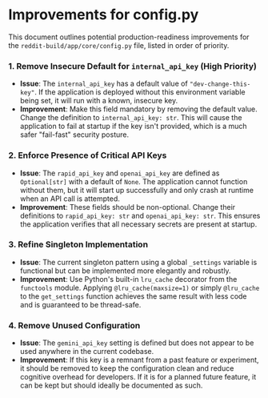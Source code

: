 # Improvements for config.py

This document outlines potential production-readiness improvements for the `reddit-build/app/core/config.py` file, listed in order of priority.

### 1. Remove Insecure Default for `internal_api_key` (High Priority)

- **Issue**: The `internal_api_key` has a default value of `"dev-change-this-key"`. If the application is deployed without this environment variable being set, it will run with a known, insecure key.
- **Improvement**: Make this field mandatory by removing the default value. Change the definition to `internal_api_key: str`. This will cause the application to fail at startup if the key isn't provided, which is a much safer "fail-fast" security posture.

### 2. Enforce Presence of Critical API Keys

- **Issue**: The `rapid_api_key` and `openai_api_key` are defined as `Optional[str]` with a default of `None`. The application cannot function without them, but it will start up successfully and only crash at runtime when an API call is attempted.
- **Improvement**: These fields should be non-optional. Change their definitions to `rapid_api_key: str` and `openai_api_key: str`. This ensures the application verifies that all necessary secrets are present at startup.

### 3. Refine Singleton Implementation

- **Issue**: The current singleton pattern using a global `_settings` variable is functional but can be implemented more elegantly and robustly.
- **Improvement**: Use Python's built-in `lru_cache` decorator from the `functools` module. Applying `@lru_cache(maxsize=1)` or simply `@lru_cache` to the `get_settings` function achieves the same result with less code and is guaranteed to be thread-safe.

### 4. Remove Unused Configuration

- **Issue**: The `gemini_api_key` setting is defined but does not appear to be used anywhere in the current codebase.
- **Improvement**: If this key is a remnant from a past feature or experiment, it should be removed to keep the configuration clean and reduce cognitive overhead for developers. If it is for a planned future feature, it can be kept but should ideally be documented as such.
